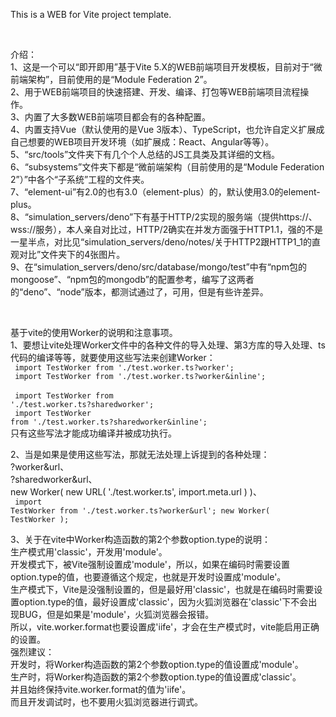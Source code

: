 This is a WEB for Vite project template.<br />

<br />

介绍：<br />
1、这是一个可以“即开即用”基于Vite 5.X的WEB前端项目开发模板，目前对于“微前端架构”，目前使用的是“Module Federation 2”。<br />
2、用于WEB前端项目的快速搭建、开发、编译、打包等WEB前端项目流程操作。<br />
3、内置了大多数WEB前端项目都会有的各种配置。<br />
4、内置支持Vue（默认使用的是Vue 3版本）、TypeScript，也允许自定义扩展成自己想要的WEB项目开发环境（如扩展成：React、Angular等等）。<br />
5、“src/tools”文件夹下有几个个人总结的JS工具类及其详细的文档。<br />
6、“subsystems”文件夹下都是“微前端架构（目前使用的是“Module Federation 2”）”中各个“子系统”工程的文件夹。<br />
7、“element-ui”有2.0的也有3.0（element-plus）的，默认使用3.0的element-plus。<br />
8、“simulation_servers/deno”下有基于HTTP/2实现的服务端（提供https://、wss://服务），本人亲自对比过，HTTP/2确实在并发方面强于HTTP1.1，强的不是一星半点，对比见“simulation_servers/deno/notes/关于HTTP2跟HTTP1_1的直观对比”文件夹下的4张图片。<br />
9、在“simulation_servers/deno/src/database/mongo/test”中有“npm包的mongoose”、“npm包的mongodb”的配置参考，编写了这两者的“deno”、“node”版本，都测试通过了，可用，但是有些许差异。<br />

<br />

基于vite的使用Worker的说明和注意事项。<br />
1、要想让vite处理Worker文件中的各种文件的导入处理、第3方库的导入处理、ts代码的编译等等，就要使用这些写法来创建Worker：<br />
<code>
import TestWorker from './test.worker.ts?worker';
</code>
<br />
<code>
import TestWorker from './test.worker.ts?worker&inline';
</code>
<br />
<code>
import TestWorker from './test.worker.ts?sharedworker';
</code>
<br />
<code>
import TestWorker from './test.worker.ts?sharedworker&inline';
</code>
<br />
只有这些写法才能成功编译并被成功执行。<br />

2、当是如果是使用这些写法，那就无法处理上诉提到的各种处理：<br />
?worker&url、<br />
?sharedworker&url、<br />
new Worker( new URL( './test.worker.ts', import.meta.url ) )、<br />
<code>
import TestWorker from './test.worker.ts?worker&url';
new Worker( TestWorker );
</code>

3、关于在vite中Worker构造函数的第2个参数option.type的说明：<br />
生产模式用'classic'，开发用'module'。<br />
开发模式下，被Vite强制设置成'module'，所以，如果在编码时需要设置option.type的值，也要遵循这个规定，也就是开发时设置成'module'。<br />
生产模式下，Vite是没强制设置的，但是最好用'classic'，也就是在编码时需要设置option.type的值，最好设置成'classic'，因为火狐浏览器在'classic'下不会出现BUG，但是如果是'module'，火狐浏览器会报错。<br />
所以，vite.worker.format也要设置成'iife'，才会在生产模式时，vite能启用正确的设置。<br />
强烈建议：<br />
开发时，将Worker构造函数的第2个参数option.type的值设置成'module'。<br />
生产时，将Worker构造函数的第2个参数option.type的值设置成'classic'。<br />
并且始终保持vite.worker.format的值为'iife'。<br />
而且开发调试时，也不要用火狐浏览器进行调式。<br />
